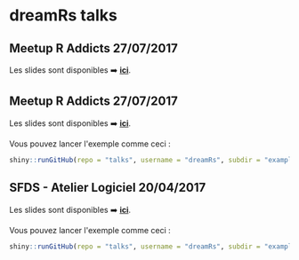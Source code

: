 # dreamRs talks


## Meetup R Addicts 27/07/2017

Les slides sont disponibles :arrow_right: [**ici**](https://github.com/dreamRs/talks/blob/master/20180528_RAddicts_datatable.pdf).



## Meetup R Addicts 27/07/2017

Les slides sont disponibles :arrow_right: [**ici**](https://github.com/dreamRs/talks/blob/master/20170712_RAddicts_shinyWidgets.pdf).

Vous pouvez lancer l'exemple comme ceci :

```r
shiny::runGitHub(repo = "talks", username = "dreamRs", subdir = "examples/meetup_shiny_onInputChange.R")
```





## SFDS - Atelier Logiciel 20/04/2017

Les slides sont disponibles :arrow_right: [**ici**](https://github.com/dreamRs/talks/blob/master/20170420_SFDS_ShinySousLeCapot.pdf).

Vous pouvez lancer l'exemple comme ceci :

```r
shiny::runGitHub(repo = "talks", username = "dreamRs", subdir = "examples/sfds_shiny_auto_update.R")
```
